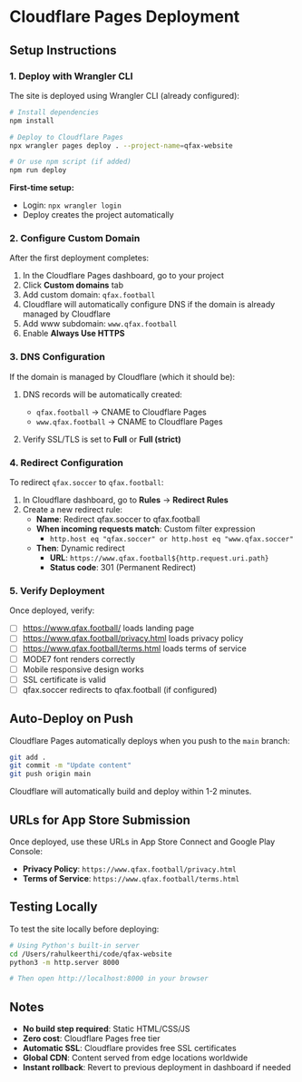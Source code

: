 # Cloudflare Pages Deployment

## Setup Instructions

### 1. Deploy with Wrangler CLI

The site is deployed using Wrangler CLI (already configured):

```bash
# Install dependencies
npm install

# Deploy to Cloudflare Pages
npx wrangler pages deploy . --project-name=qfax-website

# Or use npm script (if added)
npm run deploy
```

**First-time setup:**
- Login: `npx wrangler login`
- Deploy creates the project automatically

### 2. Configure Custom Domain

After the first deployment completes:

1. In the Cloudflare Pages dashboard, go to your project
2. Click **Custom domains** tab
3. Add custom domain: `qfax.football`
4. Cloudflare will automatically configure DNS if the domain is already managed by Cloudflare
5. Add www subdomain: `www.qfax.football`
6. Enable **Always Use HTTPS**

### 3. DNS Configuration

If the domain is managed by Cloudflare (which it should be):

1. DNS records will be automatically created:
   - `qfax.football` → CNAME to Cloudflare Pages
   - `www.qfax.football` → CNAME to Cloudflare Pages

2. Verify SSL/TLS is set to **Full** or **Full (strict)**

### 4. Redirect Configuration

To redirect `qfax.soccer` to `qfax.football`:

1. In Cloudflare dashboard, go to **Rules** → **Redirect Rules**
2. Create a new redirect rule:
   - **Name**: Redirect qfax.soccer to qfax.football
   - **When incoming requests match**: Custom filter expression
     - `http.host eq "qfax.soccer" or http.host eq "www.qfax.soccer"`
   - **Then**: Dynamic redirect
     - **URL**: `https://www.qfax.football${http.request.uri.path}`
     - **Status code**: 301 (Permanent Redirect)

### 5. Verify Deployment

Once deployed, verify:

- [ ] https://www.qfax.football/ loads landing page
- [ ] https://www.qfax.football/privacy.html loads privacy policy
- [ ] https://www.qfax.football/terms.html loads terms of service
- [ ] MODE7 font renders correctly
- [ ] Mobile responsive design works
- [ ] SSL certificate is valid
- [ ] qfax.soccer redirects to qfax.football (if configured)

## Auto-Deploy on Push

Cloudflare Pages automatically deploys when you push to the `main` branch:

```bash
git add .
git commit -m "Update content"
git push origin main
```

Cloudflare will automatically build and deploy within 1-2 minutes.

## URLs for App Store Submission

Once deployed, use these URLs in App Store Connect and Google Play Console:

- **Privacy Policy**: `https://www.qfax.football/privacy.html`
- **Terms of Service**: `https://www.qfax.football/terms.html`

## Testing Locally

To test the site locally before deploying:

```bash
# Using Python's built-in server
cd /Users/rahulkeerthi/code/qfax-website
python3 -m http.server 8000

# Then open http://localhost:8000 in your browser
```

## Notes

- **No build step required**: Static HTML/CSS/JS
- **Zero cost**: Cloudflare Pages free tier
- **Automatic SSL**: Cloudflare provides free SSL certificates
- **Global CDN**: Content served from edge locations worldwide
- **Instant rollback**: Revert to previous deployment in dashboard if needed
